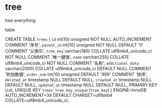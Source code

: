 # tree
tree everything


table




CREATE TABLE `trees` (
  `id` int(10) unsigned NOT NULL AUTO_INCREMENT COMMENT '序号',
  `parent_id` int(10) unsigned NOT NULL DEFAULT '0' COMMENT '父类ID',
  `tree_key` varchar(180) COLLATE utf8mb4_unicode_ci NOT NULL COMMENT '唯一健值',
  `name` varchar(255) COLLATE utf8mb4_unicode_ci NOT NULL COMMENT '名称',
  `additional_data` varchar(2000) COLLATE utf8mb4_unicode_ci DEFAULT NULL COMMENT '附加数据',
  `order_num` int(10) unsigned DEFAULT '999' COMMENT '排序',
  `deleted_at` timestamp NULL DEFAULT NULL,
  `created_at` timestamp NULL DEFAULT NULL,
  `updated_at` timestamp NULL DEFAULT NULL,
  PRIMARY KEY (`id`),
  UNIQUE KEY `trees_tree_key_unique` (`tree_key`)
) ENGINE=InnoDB AUTO_INCREMENT=34 DEFAULT CHARSET=utf8mb4 COLLATE=utf8mb4_unicode_ci;
